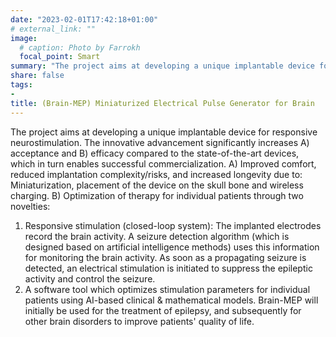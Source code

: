 ```yaml
---
date: "2023-02-01T17:42:18+01:00"
# external_link: ""
image:
  # caption: Photo by Farrokh
  focal_point: Smart
summary: "The project aims at developing a unique implantable device for responsive neurostimulation."
share: false
tags:
- 
title: (Brain-MEP) Miniaturized Electrical Pulse Generator for Brain
---
```

The project aims at developing a unique implantable device for responsive neurostimulation. The innovative advancement significantly increases A) acceptance and B) efficacy compared to the state-of-the-art devices, which in turn enables successful commercialization.
A)	Improved comfort, reduced implantation complexity/risks, and increased longevity due to: Miniaturization, placement of the device on the skull bone and wireless charging.
B)	Optimization of therapy for individual patients through two novelties: 
1. Responsive stimulation (closed-loop system): The implanted electrodes record the brain activity. A seizure detection algorithm (which is designed based on artificial intelligence methods) uses this information for monitoring the brain activity. As soon as a propagating seizure is detected, an electrical stimulation is initiated to suppress the epileptic activity and control the seizure. 
2. A software tool which optimizes stimulation parameters for individual patients using AI-based clinical & mathematical models.
Brain-MEP will initially be used for the treatment of epilepsy, and subsequently for other brain disorders to improve patients' quality of life.